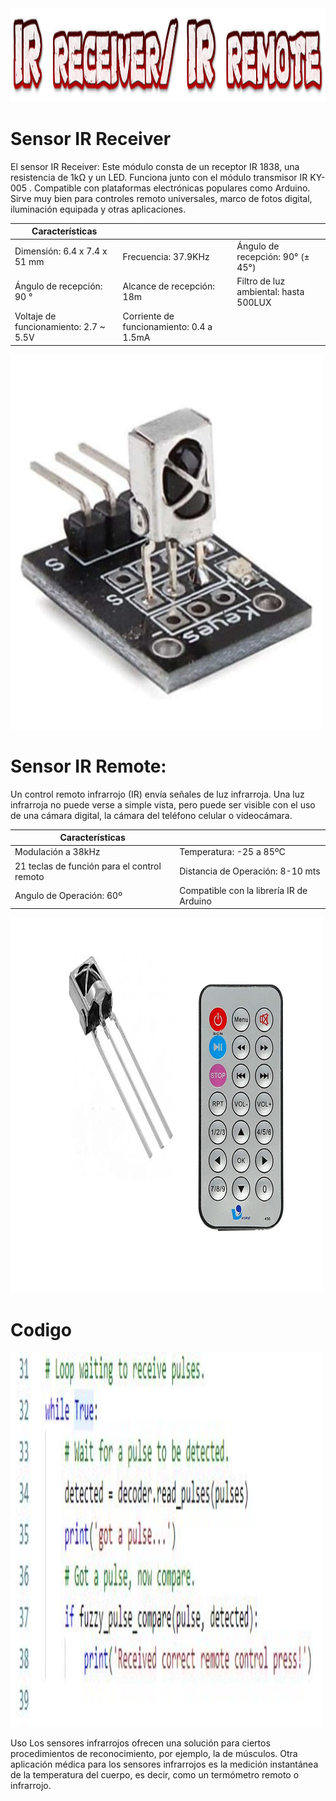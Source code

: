 <img src="logo.png" alt="logo" width="750" height="150">

# Sensor IR Receiver

El sensor IR Receiver: Este módulo consta de un receptor IR 1838, una resistencia de 1kΩ y un LED. Funciona junto con el módulo transmisor IR KY-005 . Compatible con plataformas electrónicas populares como Arduino. Sirve muy bien para controles remoto universales, marco de fotos digital, iluminación equipada y otras aplicaciones.


| Características                       |                                          |                                       |  
|---------------------------------------|------------------------------------------|---------------------------------------|
| Dimensión: 6.4 x 7.4 x 51 mm          | Frecuencia: 37.9KHz                      | Ángulo de recepción: 90° (± 45°)      |   
| Ángulo de recepción: 90 °             | Alcance de recepción: 18m                | Filtro de luz ambiental: hasta 500LUX |   
| Voltaje de funcionamiento: 2.7 ~ 5.5V | Corriente de funcionamiento: 0.4 a 1.5mA |                                       |    


<img src="Sensor IR.jpg" alt="Sensor IR" width="500" height="600">


# Sensor IR Remote:
Un control remoto infrarrojo (IR) envía señales de luz infrarroja. Una luz infrarroja no puede verse a simple vista, pero puede ser visible con el uso de una cámara digital, la cámara del teléfono celular o videocámara.

| Características                             |                                          |  
|---------------------------------------------|------------------------------------------|
| Modulación a 38kHz                          | Temperatura: -25 a 85ºC                  |   
| 21 teclas de función para el control remoto | Distancia de Operación: 8-10 mts         |  
| Angulo de Operación: 60º                    | Compatible con la librería IR de Arduino |    

<img src="remoto.jpg" alt="remoto" width="500" height="600">


# Codigo
<img src="codigo.JPG" alt="codigo" width="500" height="600">
















Uso
Los sensores infrarrojos ofrecen una solución para ciertos procedimientos de reconocimiento, por ejemplo, la de músculos. Otra aplicación médica para los sensores infrarrojos es la medición instantánea de la temperatura del cuerpo, es decir, como un termómetro remoto o infrarrojo.





